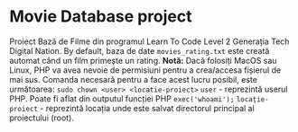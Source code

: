 # Movie Database project
Proiect Bază de Filme din programul Learn To Code Level 2 Generația Tech Digital Nation.
By default, baza de date `movies_rating.txt` este creată automat când un film primește un rating.
**Notă:** Dacă folosiți MacOS sau Linux, PHP va avea nevoie de permisiuni pentru a crea/accesa fișierul de mai sus. Comanda necesară pentru a face acest lucru posibil, este următoarea:
`sudo chown <user> <locatie-proiect>`
`user` - reprezintă userul PHP. Poate fi aflat din outputul funcției PHP `exec('whoami');`
`locație-proiect` - reprezintă locația unde este salvat directorul principal al proiectului (root).